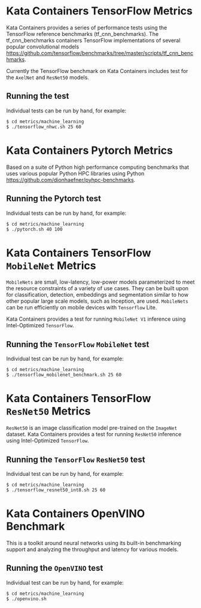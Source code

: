 # Kata Containers TensorFlow Metrics

Kata Containers provides a series of performance tests using the
TensorFlow reference benchmarks (tf_cnn_benchmarks).
The tf_cnn_benchmarks containers TensorFlow implementations of several
popular convolutional models https://github.com/tensorflow/benchmarks/tree/master/scripts/tf_cnn_benchmarks.

Currently the TensorFlow benchmark on Kata Containers includes test for
the `AxelNet` and `ResNet50` models.

## Running the test

Individual tests can be run by hand, for example:

```
$ cd metrics/machine_learning
$ ./tensorflow_nhwc.sh 25 60
```
# Kata Containers Pytorch Metrics

Based on a suite of Python high performance computing benchmarks that
uses various popular Python HPC libraries using Python
 https://github.com/dionhaefner/pyhpc-benchmarks.

## Running the Pytorch test

Individual tests can be run by hand, for example:

```
$ cd metrics/machine_learning
$ ./pytorch.sh 40 100
```
# Kata Containers TensorFlow `MobileNet` Metrics

`MobileNets` are small, low-latency, low-power models parameterized to meet the resource 
constraints of a variety of use cases. They can be built upon for classification, detection, 
embeddings and segmentation similar to how other popular large scale models, such as Inception, are used. 
`MobileNets` can be run efficiently on mobile devices with `Tensorflow` Lite.

Kata Containers provides a test for running `MobileNet V1` inference using Intel-Optimized `TensorFlow`.

## Running the `TensorFlow` `MobileNet` test
Individual test can be run by hand, for example:

```
$ cd metrics/machine_learning
$ ./tensorflow_mobilenet_benchmark.sh 25 60
```

# Kata Containers TensorFlow `ResNet50` Metrics

`ResNet50` is an image classification model pre-trained on the `ImageNet` dataset.
Kata Containers provides a test for running `ResNet50` inference using Intel-Optimized
`TensorFlow`.

## Running the `TensorFlow` `ResNet50` test
Individual test can be run by hand, for example:

```
$ cd metrics/machine_learning
$ ./tensorflow_resnet50_int8.sh 25 60
```

# Kata Containers OpenVINO Benchmark

This is a toolkit around neural networks using its built-in benchmarking support
and analyzing the throughput and latency for various models.

## Running the `OpenVINO` test
Individual test can be run by hand, for example:

```
$ cd metrics/machine_learning
$ ./openvino.sh
```
